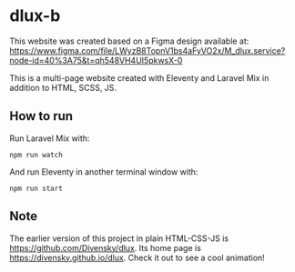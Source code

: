 # dlux-b

This website was created based on a Figma design available at:
https://www.figma.com/file/LWyzB8TopnV1bs4aFyVO2x/M_dlux.service?node-id=40%3A75&t=qh548VH4UI5pkwsX-0

This is a multi-page website created with Eleventy and Laravel Mix in addition to HTML, SCSS, JS.

## How to run 

Run Laravel Mix with:

`npm run watch`

And run Eleventy in another terminal window with:

`npm run start`

## Note 

The earlier version of this project in plain HTML-CSS-JS is https://github.com/Divensky/dlux. Its home page is https://divensky.github.io/dlux. Check it out to see a cool animation! 
